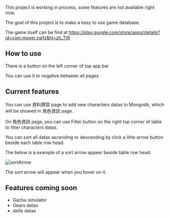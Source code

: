 This project is working in process, some features are not available right now.

The goal of this project is to make a easy to use game database.

The game itself can be find at https://play.google.com/store/apps/details?id=com.mover.zwfz&hl=zh_TW

## How to use

There is a button on the left corner of top app bar

You can use it to negative between all pages

## Current features

You can use 資料撰寫 page to add new characters datas to Mongodb, which will be showed in 角色資訊 page.

On 角色資訊 page, you can use Filter button on the right top corner of table to filter characters datas.

You can sort all datas ascending or descending by click a little arrow button beside each table row head.

The below is a example of a sort arrow appear beside table row head.

![sortArrow]( https://i.imgur.com/B2W8HbC.png "sortArrow")

The sort arrow will appear when you hover on it.

## Features coming soon

* Gacha simulator
* Gears datas
* skills datas
